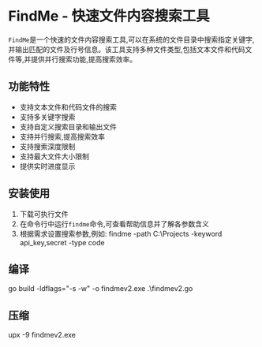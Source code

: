 # FindMe - 快速文件内容搜索工具



`FindMe`是一个快速的文件内容搜索工具,可以在系统的文件目录中搜索指定关键字,并输出匹配的文件及行号信息。该工具支持多种文件类型,包括文本文件和代码文件等,并提供并行搜索功能,提高搜索效率。

## 功能特性

- 支持文本文件和代码文件的搜索
- 支持多关键字搜索
- 支持自定义搜索目录和输出文件
- 支持并行搜索,提高搜索效率
- 支持搜索深度限制
- 支持最大文件大小限制
- 提供实时进度显示

## 安装使用

1. 下载可执行文件
2. 在命令行中运行`findme`命令,可查看帮助信息并了解各参数含义
3. 根据需求设置搜索参数,例如:
findme -path C:\Projects -keyword api_key,secret -type code

## 编译
go build -ldflags="-s -w" -o findmev2.exe .\findmev2.go 
## 压缩
upx -9 findmev2.exe

